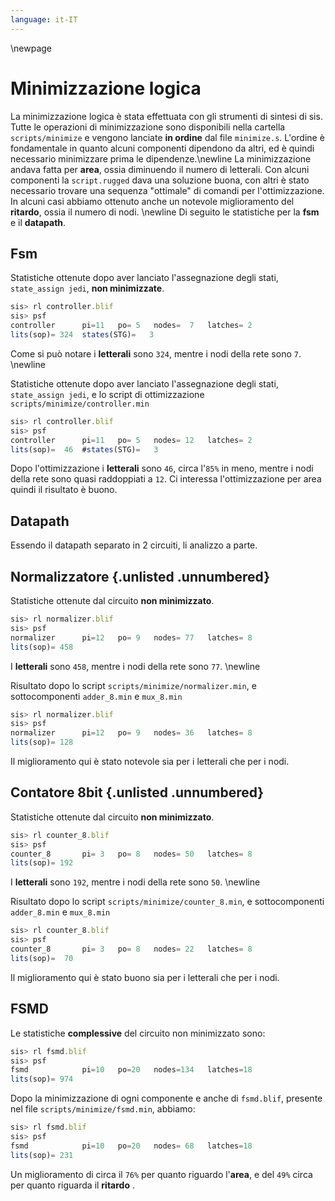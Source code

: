 ```yaml
---
language: it-IT
---
```


\newpage

# Minimizzazione logica
La minimizzazione logica è stata effettuata con gli strumenti di sintesi di sis. Tutte le operazioni di minimizzazione sono disponibili nella cartella `scripts/minimize` e vengono lanciate **in ordine** dal file `minimize.s`. L'ordine è fondamentale in quanto alcuni componenti dipendono da altri, ed è quindi necessario minimizzare prima le dipendenze.\newline
La minimizzazione andava fatta per **area**, ossia diminuendo il numero di letterali. Con alcuni componenti la `script.rugged` dava una soluzione buona, con altri è stato necessario trovare una sequenza "ottimale" di comandi per l'ottimizzazione. In alcuni casi abbiamo ottenuto anche un notevole miglioramento del **ritardo**, ossia il numero di nodi. \newline
Di seguito le statistiche per la **fsm** e il **datapath**.

## Fsm
Statistiche ottenute dopo aver lanciato l'assegnazione degli stati, `state_assign jedi`, **non minimizzate**.
```js
sis> rl controller.blif
sis> psf
controller    	pi=11	po= 5	nodes=  7	latches= 2
lits(sop)= 324	states(STG)=   3
```

Come si può notare i **letterali** sono `324`, mentre i nodi della rete sono `7`. \newline

Statistiche ottenute dopo aver lanciato l'assegnazione degli stati, `state_assign jedi`, e lo script di ottimizzazione `scripts/minimize/controller.min`
```js
sis> rl controller.blif
sis> psf
controller    	pi=11	po= 5	nodes= 12	latches= 2
lits(sop)=  46	#states(STG)=   3
```

Dopo l'ottimizzazione i **letterali** sono `46`, circa l'`85%` in meno, mentre i nodi della rete sono quasi raddoppiati a `12`. Ci interessa l'ottimizzazione per area quindi il risultato è buono.

## Datapath
Essendo il datapath separato in 2 circuiti, li analizzo a parte.

## Normalizzatore {.unlisted .unnumbered}
Statistiche ottenute dal circuito **non minimizzato**.
```js
sis> rl normalizer.blif
sis> psf
normalizer    	pi=12	po= 9	nodes= 77	latches= 8
lits(sop)= 458
```

I **letterali** sono `458`, mentre i nodi della rete sono `77`. \newline

Risultato dopo lo script `scripts/minimize/normalizer.min`, e sottocomponenti `adder_8.min` e `mux_8.min`
```js
sis> rl normalizer.blif
sis> psf
normalizer    	pi=12	po= 9	nodes= 36	latches= 8
lits(sop)= 128
```
Il miglioramento qui è stato notevole sia per i letterali che per i nodi.

## Contatore 8bit {.unlisted .unnumbered}
Statistiche ottenute dal circuito **non minimizzato**.
```js
sis> rl counter_8.blif
sis> psf
counter_8     	pi= 3	po= 8	nodes= 50	latches= 8
lits(sop)= 192
```

I **letterali** sono `192`, mentre i nodi della rete sono `50`. \newline

Risultato dopo lo script `scripts/minimize/counter_8.min`, e sottocomponenti `adder_8.min` e `mux_8.min`
```js
sis> rl counter_8.blif
sis> psf
counter_8     	pi= 3	po= 8	nodes= 22	latches= 8
lits(sop)=  70
```
Il miglioramento qui è stato buono sia per i letterali che per i nodi.

## FSMD
Le statistiche **complessive** del circuito non minimizzato sono:
```js
sis> rl fsmd.blif
sis> psf
fsmd            pi=10	po=20	nodes=134	latches=18
lits(sop)= 974
```

Dopo la minimizzazione di ogni componente e anche di `fsmd.blif`, presente nel file `scripts/minimize/fsmd.min`, abbiamo:
```js
sis> rl fsmd.blif
sis> psf
fsmd          	pi=10	po=20	nodes= 68	latches=18
lits(sop)= 231
```

Un miglioramento di circa il `76%` per quanto riguardo l'**area**, e del `49%` circa per quanto riguarda il **ritardo** .